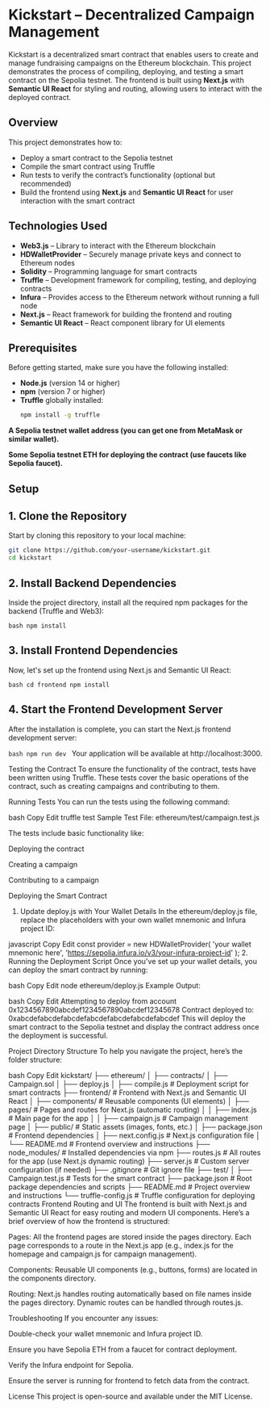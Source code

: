 # Kickstart – Decentralized Campaign Management

Kickstart is a decentralized smart contract that enables users to create and manage fundraising campaigns on the Ethereum blockchain. This project demonstrates the process of compiling, deploying, and testing a smart contract on the Sepolia testnet. The frontend is built using **Next.js** with **Semantic UI React** for styling and routing, allowing users to interact with the deployed contract.

## Overview

This project demonstrates how to:

- Deploy a smart contract to the Sepolia testnet
- Compile the smart contract using Truffle
- Run tests to verify the contract’s functionality (optional but recommended)
- Build the frontend using **Next.js** and **Semantic UI React** for user interaction with the smart contract

## Technologies Used

- **Web3.js** – Library to interact with the Ethereum blockchain
- **HDWalletProvider** – Securely manage private keys and connect to Ethereum nodes
- **Solidity** – Programming language for smart contracts
- **Truffle** – Development framework for compiling, testing, and deploying contracts
- **Infura** – Provides access to the Ethereum network without running a full node
- **Next.js** – React framework for building the frontend and routing
- **Semantic UI React** – React component library for UI elements

## Prerequisites

Before getting started, make sure you have the following installed:

- **Node.js** (version 14 or higher)
- **npm** (version 7 or higher)
- **Truffle** globally installed:  
  ```bash
  npm install -g truffle

**A Sepolia testnet wallet address (you can get one from MetaMask or similar wallet).**

**Some Sepolia testnet ETH for deploying the contract (use faucets like Sepolia faucet).**

## Setup

## 1. Clone the Repository
Start by cloning this repository to your local machine:

```bash
git clone https://github.com/your-username/kickstart.git
cd kickstart

```
## 2. Install Backend Dependencies
Inside the project directory, install all the required npm packages for the backend (Truffle and Web3):

``bash
npm install
``
## 3. Install Frontend Dependencies
Now, let's set up the frontend using Next.js and Semantic UI React:

``bash
cd frontend
npm install
``
## 4. Start the Frontend Development Server

After the installation is complete, you can start the Next.js frontend development server:

``bash
npm run dev
``
Your application will be available at http://localhost:3000.

Testing the Contract
To ensure the functionality of the contract, tests have been written using Truffle. These tests cover the basic operations of the contract, such as creating campaigns and contributing to them.

Running Tests
You can run the tests using the following command:

bash
Copy
Edit
truffle test
Sample Test File: ethereum/test/campaign.test.js

The tests include basic functionality like:

Deploying the contract

Creating a campaign

Contributing to a campaign

Deploying the Smart Contract
1. Update deploy.js with Your Wallet Details
In the ethereum/deploy.js file, replace the placeholders with your own wallet mnemonic and Infura project ID:

javascript
Copy
Edit
const provider = new HDWalletProvider(
  'your wallet mnemonic here',
  'https://sepolia.infura.io/v3/your-infura-project-id' 
);
2. Running the Deployment Script
Once you've set up your wallet details, you can deploy the smart contract by running:

bash
Copy
Edit
node ethereum/deploy.js
Example Output:

bash
Copy
Edit
Attempting to deploy from account 0x1234567890abcdef1234567890abcdef12345678
Contract deployed to: 0xabcdefabcdefabcdefabcdefabcdefabcdefabcdef
This will deploy the smart contract to the Sepolia testnet and display the contract address once the deployment is successful.

Project Directory Structure
To help you navigate the project, here’s the folder structure:

bash
Copy
Edit
kickstart/
├── ethereum/
│   ├── contracts/
│     ├── Campaign.sol
│   ├── deploy.js
│   ├── compile.js             # Deployment script for smart contracts
├── frontend/                          # Frontend with Next.js and Semantic UI React
│   ├── components/                    # Reusable components (UI elements)
│   ├── pages/                         # Pages and routes for Next.js (automatic routing)
│   │   ├── index.js                   # Main page for the app
│   │   ├── campaign.js                # Campaign management page
│   ├── public/                        # Static assets (images, fonts, etc.)
│   ├── package.json                   # Frontend dependencies
│   ├── next.config.js                 # Next.js configuration file
│   └── README.md                      # Frontend overview and instructions
├── node_modules/                      # Installed dependencies via npm
├── routes.js                          # All routes for the app (use Next.js dynamic routing)
├── server.js                          # Custom server configuration (if needed)
├── .gitignore                         # Git ignore file
├── test/
│     ├── Campaign.test.js             # Tests for the smart contract
├── package.json                       # Root package dependencies and scripts
├── README.md                          # Project overview and instructions
└── truffle-config.js                  # Truffle configuration for deploying contracts
Frontend Routing and UI
The frontend is built with Next.js and Semantic UI React for easy routing and modern UI components. Here’s a brief overview of how the frontend is structured:

Pages: All the frontend pages are stored inside the pages directory. Each page corresponds to a route in the Next.js app (e.g., index.js for the homepage and campaign.js for campaign management).

Components: Reusable UI components (e.g., buttons, forms) are located in the components directory.

Routing: Next.js handles routing automatically based on file names inside the pages directory. Dynamic routes can be handled through routes.js.

Troubleshooting
If you encounter any issues:

Double-check your wallet mnemonic and Infura project ID.

Ensure you have Sepolia ETH from a faucet for contract deployment.

Verify the Infura endpoint for Sepolia.

Ensure the server is running for frontend to fetch data from the contract.

License
This project is open-source and available under the MIT License.
